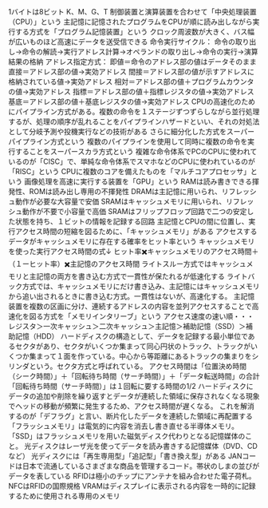 1バイトは8ビット
K、M、G、T
制御装置と演算装置を合わせて「中央処理装置（CPU）」という
主記憶に記憶されたプログラムをCPUが順に読み出しながら実行する方式を「プログラム記憶装置」という
クロック周波数が大きく、バス幅が広いものほど高速にデータを送受信できる
命令実行サイクル：
命令の取り出し→命令の解読→実行アドレス計算→オペランドの取り出し→命令の実行→演算結果の格納
アドレス指定方式：
即値＝命令のアドレス部の値はデータそのまま
直接＝アドレス部の値→実効アドレス
間接＝アドレス部の値が示すアドレスに格納されている値→実効アドレス
相対＝アドレス部の値＋プログラムカウンタの値→実効アドレス
指標＝アドレス部の値＋指標レジスタの値→実効アドレス
基底＝アドレス部の値＋基底レジスタの値→実効アドレス
CPUの高速化のためにパイプライン方式がある。複数の命令を１ステージずつずらしながら並行処理するが、処理の順序が乱れることをパイプラインハザードといい、それの対処法として分岐予測や投機実行などの技術がある
さらに細分化した方式をスーパーパイプライン方式という
複数のパイプラインを使用して同時に複数の命令を実行することをスーパースカラ方式という
複雑な命令体系でPCのCPUに使われているのが「CISC」で、単純な命令体系でスマホなどのCPUに使われているのが「RISC」という
CPUに複数のコアを備えたものを「マルチコアプロセッサ」という
画像処理を高速に実行する装置を「GPU」という
RAMは読み書きできる揮発性、ROMは読み出し専用の不揮発性
DRAMは主記憶に用いられ、リフレッシュ動作が必要な大容量で安価
SRAMはキャッシュメモリに用いられ、リフレッシュ動作が不要で小容量で高価
SRAMはフリップフロップ回路で二つの安定した状態を持ち、１ビットの情報を記録する回路
主記憶とCPUの間に位置し、実行アクセス時間の短縮を図るために、「キャッシュメモリ」がある
アクセスするデータがキャッシュメモリに存在する確率をヒット率という
キャッシュメモリを使った実行アクセス時間の式↓
ヒット率✖️キャッシュメモリのアクセス時間＋（１ーヒット率）✖️主記憶のアクセス時間
ライトスルー方式ではキャッシュメモリと主記憶の両方を書き込む方式で一貫性が保たれるが低速化する
ライトバック方式では、キャッシュメモリにだけ書き込み、主記憶にはキャッシュメモリから追い出されるときに書き込む方式。一貫性はないが、高速化する。
主記憶装置を複数の区画に分け、連続するアドレスの内容を並列アクセスすることで高速化を図る方式を「メモリインタリーブ」という
アクセス速度の速い順・・・
レジスタ＞一次キャッシュ＞二次キャッシュ＞主記憶＞補助記憶（SSD）＞補助記憶（HDD）
ハードディスクの構造として、データを記録する最小単位であるセクタがあり、セクタがいくつか集まって同心円状のトラック、トラックがいくつか集まって１面を作っている。中心から等距離にあるトラックの集まりをシリンダという。セクタ方式と呼ばれている。
アクセス時間は「位置決め時間（シーク時間）」＋「回転待ち時間（サーチ時間）」＋「データ転送時間」の合計
「回転待ち時間（サーチ時間）」は１回転に要する時間の1/2
ハードディスクにデータの追加や削除を繰り返すとデータが連続した領域に保存されなくなる現象でヘッドの移動が頻繁に発生するため、アクセス時間が遅くなる。
これを解消するのが「デフラグ」と言い、断片化したデータを連続した領域に再配置する
「フラッシュメモリ」は電気的に内容を消去し書き直せる半導体メモリ。
「SSD」はフラッシュメモリを用いた磁気ディスク代わりとなる記憶媒体のこと。
光ディスクはレーザ光を使ってデータを読み書きする記憶媒体（DVD、CDなど）
光ディスクには「再生専用型」「追記型」「書き換え型」がある
JANコードは日本で流通しているさまざまな商品を管理するコード。帯状のしまの並びがデータを表している
RFIDは極小のチップにアンテナを組み合わせた電子荷札。NFCはRFIDの国際規格
VRAMはディスプレイに表示される内容を一時的に記録するために使用される専用のメモリ